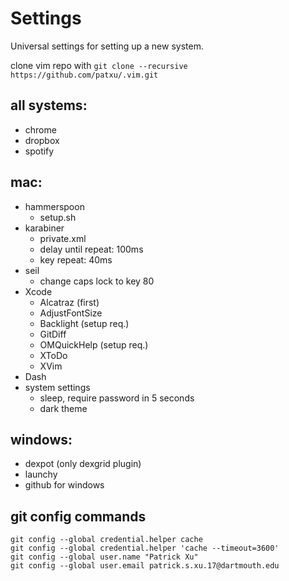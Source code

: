 # Settings

Universal settings for setting up a new system.

clone vim repo with `git clone --recursive https://github.com/patxu/.vim.git`

## all systems:
- chrome  
- dropbox  
- spotify  

## mac:
- hammerspoon   
  - setup.sh
- karabiner   
  - private.xml  
  - delay until repeat: 100ms  
  - key repeat: 40ms  
- seil  
  - change caps lock to key 80  
- Xcode
  - Alcatraz (first)
  - AdjustFontSize
  - Backlight (setup req.)
  - GitDiff
  - OMQuickHelp (setup req.)
  - XToDo
  - XVim
- Dash
- system settings
  - sleep, require password in 5 seconds
  - dark theme

## windows:
- dexpot (only dexgrid plugin)
- launchy  
- github for windows  

## git config commands
`git config --global credential.helper cache`  
`git config --global credential.helper 'cache --timeout=3600'`  
`git config --global user.name "Patrick Xu"`  
`git config --global user.email patrick.s.xu.17@dartmouth.edu`  
